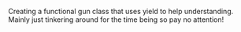 Creating a functional gun class that uses yield to help understanding. Mainly just tinkering around for the time being so pay no attention!
